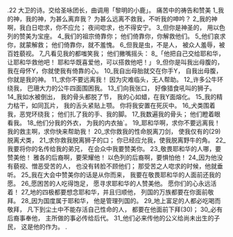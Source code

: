 .22 
大卫的诗。交给圣咏团长，曲调用「黎明的小鹿」。 
痛苦中的祷告和赞美 
1_我的神，我的神，为甚么离弃我？ 
为甚么远离不救我，不听我的呻吟？ 
2_我的神啊，我白日唿求，你不应允； 
夜间唿求，也不得安宁。 
3_但你是神圣的， 
用以色列的赞美为宝座。 
4_我们的祖宗倚靠你； 
他们倚靠你，你解救他们。 
5_他们哀求你，就蒙解救； 
他们倚靠你，就不羞愧。 
6_但我是虫，不是人， 
被众人羞辱，被百姓藐视。 
7_凡看见我的都嗤笑我； 
他们撇嘴摇头： 
8_「他把自己交给耶和华，让耶和华救他吧！ 
耶和华既喜爱他，可以搭救他吧！」 
9_但你是叫我出母腹的， 
我在母怀Y，你就使我有倚靠的心。 
10_我自出母胎就交在你手Y， 
自我出母腹，你就是我的神。 
11_求你不要远离我！ 
因为灾难临头，无人帮助。 
12_许多公牛环绕我， 
巴珊大力的公牛四面围困我。 
13_们向我张口， 
好像猎食吼叫的狮子。 
14_我如水被倒出， 
我的骨头都脱了节， 
我的心如蜡，在我Y面熔化。 
15_我的精力枯干，如同瓦片， 
我的舌头紧贴上颚。 
你将我安置在死灰中。 
16_犬类围着我，恶党环绕我； 
他们扎了我的手、我的脚。 
17_我数遍我的骨头； 
他们瞪着眼看我。 
18_他们分我的外衣， 
为我的内衣抽`。 
19_耶和华啊，求你不要远离我！ 
我的救主啊，求你快来帮助我！ 
20_求你救我的性命脱离刀剑， 
使我仅有的(29)脱离犬类， 
21_求你救我脱离狮子的口； 
你已经应允我，使我脱离野牛的角。 
22_我要将你的名传给我的弟兄， 
在会众中我要赞美你。 
23_敬畏耶和华的人哪，要赞美他！ 
雅各的后裔啊，要荣耀他！ 
以色列的后裔啊，要惧怕他！ 
24_因为他没有藐视、憎恶受苦的人， 
也没有转脸不顾他们； 
那受苦之人唿求的时候，他就垂听。 
25_我在大会中赞美你的话是从你而来， 
我要在敬畏耶和华的人面前还我的愿。 
26_愿困苦的人吃得饱足， 
愿寻求耶和华的人赞美他。 
愿你们的心永远活着！ 
27_地的四极都要想念耶和华，并且归顺他， 
列国的万族都要在你面前敬拜。 
28_因为国度属于耶和华， 
他是管理列国的。 
29_地上富足的人都必吃喝而敬拜， 
凡下到尘土中不能存活自己性命的人， 
都要在他面前下拜(30)； 
30_必有后裔事奉他， 
主所做的事必传给后代。 
31_他们必来传他的公义给尚未出生的子民， 
这是他的作为。 
.